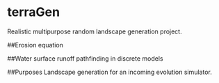# terraGen
Realistic multipurpose random landscape generation project.

##Erosion equation

##Water surface runoff pathfinding in discrete models

##Purposes
Landscape generation for an incoming evolution simulator.

